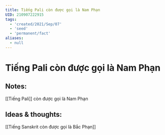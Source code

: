 ```yaml
---
title: Tiếng Pali còn được gọi là Nam Phạn
UID: 210907222915
tags:
  - 'created/2021/Sep/07'
  - 'seed'
  - 'permanent/fact'
aliases:
  - null
---
```

# Tiếng Pali còn được gọi là Nam Phạn

## Notes:
[[Tiếng Pali]] còn được gọi là Nam Phạn

## Ideas & thoughts:
[[Tiếng Sanskrit còn được gọi là Bắc Phạn]]
